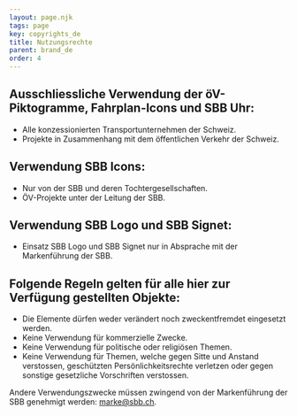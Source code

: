 ```yaml
---
layout: page.njk
tags: page
key: copyrights_de
title: Nutzungsrechte
parent: brand_de
order: 4
---
```


## Ausschliessliche Verwendung der öV-Piktogramme, Fahrplan-Icons und SBB Uhr:
- Alle konzessionierten Transportunternehmen der Schweiz.
- Projekte in Zusammenhang mit dem öffentlichen Verkehr der Schweiz.  

## Verwendung SBB Icons:
- Nur von der SBB und deren Tochtergesellschaften.
- ÖV-Projekte unter der Leitung der SBB.   

## Verwendung SBB Logo und SBB Signet:
- Einsatz SBB Logo und SBB Signet nur in Absprache mit der Markenführung der SBB.

## Folgende Regeln gelten für alle hier zur Verfügung gestellten Objekte:
- Die Elemente dürfen weder verändert noch zweckentfremdet eingesetzt werden.
- Keine Verwendung für kommerzielle Zwecke.
- Keine Verwendung für politische oder religiösen Themen.
- Keine Verwendung für Themen, welche gegen Sitte und Anstand verstossen, geschützten Persönlichkeitsrechte verletzen oder gegen sonstige gesetzliche Vorschriften verstossen.   

Andere Verwendungszwecke müssen zwingend von der Markenführung der SBB genehmigt werden: <sbb-link variant="inline" type="button" target="_blank" href="mailto:marke@sbb.ch">marke@sbb.ch</sbb-link>.